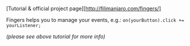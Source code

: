 [Tutorial & official project page][http://filimanjaro.com/fingers/]

Fingers helps you to manage your events, e.g.:
`on(yourButton).click += yourListener;`

_(please see above tutorial for more info)_